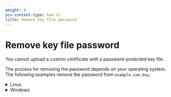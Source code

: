 ```yaml
---
weight: 6
pcx-content-type: how-to
title: Remove key file password
---
```


# Remove key file password

You cannot upload a custom certificate with a password-protected key file.

The process for removing the password depends on your operating system. The following examples remove the password from `example.com.key`.

<details>
<summary>Linux</summary>
<div>

1.  Open a command console.

2.  Navigate to the directory containing the `example.com.key` file.

3.  Copy the original key.

    ```sh
    $ cp example.com.key temp.key
    ```

4.  Run the following command (if using an ECDSA certificate, replace `rsa` with `ec`).

    ```sh
    $ openssl rsa -in temp.key -out example.com.key
    ```

5.  When prompted in the console window, enter the original key password.

6.  [Upload the file contents](/ssl/uploading/#upload-a-custom-certificate) to Cloudflare.

</div>
</details>

<details>
<summary>Windows</summary>
<div>

1.  Go to https://indy.fulgan.com/SSL/ and download the latest version of OpenSSL for your x86 or x86_64 operating system.

2.  Open the `.zip` file and extract it.

3.  Click **openssl.exe**.

4.  In the command window that appears, run:

    ```sh
    $ rsa -in C:\Path\To\example.com.key -out key.pem
    ```

5.  Enter the original key password when prompted by the **openssl.exe** command window.

6.  [Upload](/ssl/uploading/#upload-a-custom-certificate) the contents of the `key.pem` file to Cloudflare.

</div>
</details>
